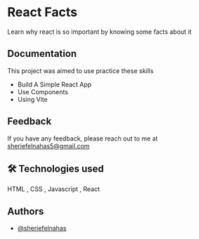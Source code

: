 # React Facts


Learn why react is so important by knowing some facts about it



## Documentation

This project was aimed to use practice these skills
- Build A Simple React App
- Use Components
- Using Vite




## Feedback

If you have any feedback, please reach out to me at sheriefelnahas5@gmail.com


## 🛠 Technologies used
HTML , CSS , Javascript , React


## Authors

- [@sheriefelnahas](https://github.com/SheriefElnahas)

